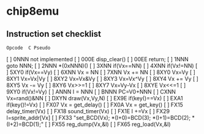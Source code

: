 # chip8emu

## Instruction set checklist
    Opcode	C Pseudo
[ ] 0NNN    not implemented	
[ ] 000E	disp_clear()
[ ] 00EE	return;
[ ] 1NNN	goto NNN;
[ ] 2NNN	*(0xNNN)()
[ ] 3XNN	if(Vx==NN)
[ ] 4XNN	if(Vx!=NN)
[ ] 5XY0	if(Vx==Vy)
[ ] 6XNN	Vx = NN
[ ] 7XNN	Vx += NN
[ ] 8XY0	Vx=Vy
[ ] 8XY1	Vx=Vx|Vy
[ ] 8XY2	Vx=Vx&Vy
[ ] 8XY3	Vx=Vx^Vy
[ ] 8XY4	Vx += Vy
[ ] 8XY5	Vx -= Vy
[ ] 8XY6	Vx>>=1
[ ] 8XY7	Vx=Vy-Vx
[ ] 8XYE	Vx<<=1
[ ] 9XY0	if(Vx!=Vy)
[ ] ANNN	I = NNN
[ ] BNNN	PC=V0+NNN
[ ] CXNN	Vx=rand()&NN
[ ] DXYN	draw(Vx,Vy,N)
[ ] EX9E	if(key()==Vx)
[ ] EXA1	if(key()!=Vx)
[ ] FX07	Vx = get_delay()
[ ] FX0A	Vx = get_key()
[ ] FX15	delay_timer(Vx)
[ ] FX18	sound_timer(Vx)
[ ] FX1E	I +=Vx
[ ] FX29	I=sprite_addr[Vx]
[ ] FX33	"set_BCD(Vx); *(I+0)=BCD(3); *(I+1)=BCD(2); *(I+2)=BCD(1);"
[ ] FX55	reg_dump(Vx,&I)
[ ] FX65	reg_load(Vx,&I)
